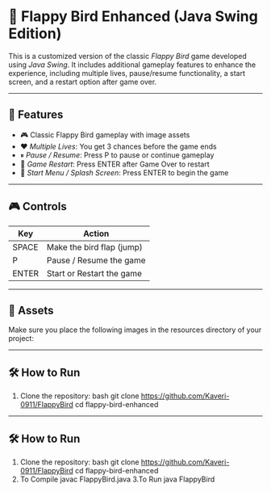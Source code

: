 # 🐤 Flappy Bird Enhanced (Java Swing Edition)

This is a customized version of the classic *Flappy Bird* game developed using *Java Swing*. It includes additional gameplay features to enhance the experience, including multiple lives, pause/resume functionality, a start screen, and a restart option after game over.

---

## 🚀 Features

- 🎮 Classic Flappy Bird gameplay with image assets
- ❤ *Multiple Lives*: You get 3 chances before the game ends
- ⏸ *Pause / Resume*: Press P to pause or continue gameplay
- 🔁 *Game Restart*: Press ENTER after Game Over to restart
- 🏁 *Start Menu / Splash Screen*: Press ENTER to begin the game

---


## 🎮 Controls

| Key        | Action                    |
|------------|---------------------------|
| SPACE    | Make the bird flap (jump) |
| P        | Pause / Resume the game   |
| ENTER    | Start or Restart the game |

---

## 📁 Assets

Make sure you place the following images in the resources directory of your project:


---

## 🛠 How to Run

1. Clone the repository:
   bash
   git clone https://github.com/Kaveri-0911/FlappyBird
   cd flappy-bird-enhanced

---

## 🛠 How to Run

1. Clone the repository:
   bash
   git clone https://github.com/Kaveri-0911/FlappyBird
   cd flappy-bird-enhanced
2. To Compile
javac FlappyBird.java
3.To Run
java FlappyBird
